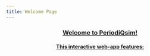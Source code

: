 ```yaml
---
title: Welcome Page
---
```


<div align="center">
<h3><u>Welcome to PeriodiQsim!</u></h3>
</div>

<div align="center">
<h4><u>This interactive web-app features:</u></h4>
</div>


